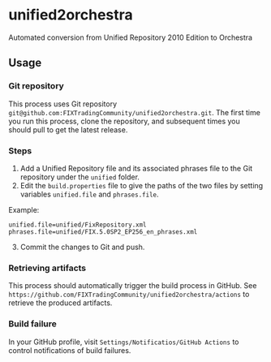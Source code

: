# unified2orchestra

Automated conversion from Unified Repository 2010 Edition to Orchestra 

## Usage

### Git repository

This process uses Git repository `git@github.com:FIXTradingCommunity/unified2orchestra.git`. The first time you run this process, clone the repository, and subsequent times you should pull to get the latest release.

### Steps

1. Add a Unified Repository file and its associated phrases file to the Git repository under the `unified` folder.
2. Edit the `build.properties` file to give the paths of the two files by setting variables `unified.file` and `phrases.file`.

Example:
```
unified.file=unified/FixRepository.xml
phrases.file=unified/FIX.5.0SP2_EP256_en_phrases.xml
```

3. Commit the changes to Git and push. 

### Retrieving artifacts

This process should automatically trigger the build process in GitHub. See `https://github.com/FIXTradingCommunity/unified2orchestra/actions` to retrieve the produced artifacts.

### Build failure

In your GitHub profile, visit `Settings/Notificatios/GitHub Actions` to control notifications of build failures.




